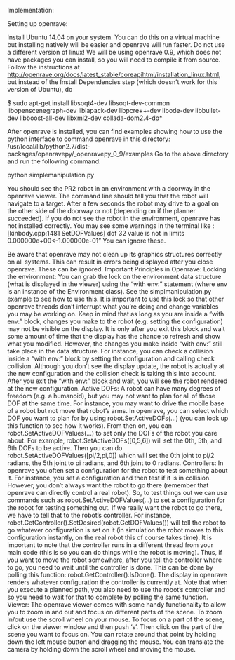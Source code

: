 Implementation:

Setting up openrave:

Install Ubuntu 14.04 on your system. You can do this on a virtual machine but installing natively will be easier and openrave will run faster. Do not use a different version of linux!
We will be using openrave 0.9, which does not have packages you can install, so you will need to compile it from source.  Follow the instructions at http://openrave.org/docs/latest_stable/coreapihtml/installation_linux.html, but instead of the Install Dependencies step (which doesn’t work for this version of Ubuntu), do

$ sudo apt-get install libsoqt4-dev libsoqt-dev-common libopenscenegraph-dev liblapack-dev libpcre++-dev libode-dev libbullet-dev libboost-all-dev libxml2-dev collada-dom2.4-dp*

After openrave is installed, you can find examples showing how to use the python interface to command openrave in this directory: /usr/local/lib/python2.7/dist-packages/openravepy/_openravepy_0_9/examples
Go to the above directory and run the following command:

python simplemanipulation.py

You should see the PR2 robot in an environment with a doorway in the openrave viewer. The command line should tell you that the robot will navigate to a target. After a few seconds the robot may drive to a goal on the other side of the doorway or not (depending on if the planner succeeded). If you do not see the robot in the environment, openrave has not installed correctly. You may see some warnings in the terminal like :
[kinbody.cpp:1481 SetDOFValues] dof 32 value is not in limits 0.000000e+00<-1.000000e-01”
You can ignore these.

Be aware that openrave may not clean up its graphics structures correctly on all systems. This can result in errors being displayed after you close openrave. These can be ignored.
Important Principles in Openrave:
        Locking the environment: You can grab the lock on the environment data structure (what is displayed in the viewer) using the “with env:” statement (where env is an instance of the Environment class). See the simplmanipulation.py example to see how to use this. It is important to use this lock so that other openrave threads don’t interrupt what you’re doing and change variables you may be working on. Keep in mind that as long as you are inside a “with env:” block, changes you make to the robot (e.g. setting the configuration) may not be visible on the display. It is only after you exit this block and wait some amount of time that the display has the chance to refresh and show what you modified. However, the changes you make inside “with env:” still take place in the data structure. For instance, you can check a collision inside a “with env:” block by setting the configuration and calling check collision. Although you don’t see the display update, the robot is actually at the new configuration and the collision check is taking this into account. After you exit the “with env:” block and wait, you will see the robot rendered at the new configuration.
        Active DOFs: A robot can have many degrees of freedom (e.g. a humanoid), but you may not want to plan for all of those DOF at the same time. For instance, you may want to drive the mobile base of a robot but not move that robot’s arms. In openrave, you can select which DOF you want to plan for by using robot.SetActiveDOFs(...) (you can look up this function to see how it works). From then on, you can robot.SetActiveDOFValues(...) to set only the DOFs of the robot you care about. For example, robot.SetActiveDOFs([0,5,6]) will set the 0th, 5th, and 6th DOFs to be active. Then you can do robot.SetActiveDOFValues([pi/2,pi,0]) which will set the 0th joint to pi/2 radians, the 5th joint to pi radians, and 6th joint to 0 radians.
        Controllers: In openrave you often set a configuration for the robot to test something about it. For instance, you set a configuration and then test if it is in collision. However, you don’t always want the robot to go there (remember that openrave can directly control a real robot). So, to test things out we can use commands such as robot.SetActiveDOFValues(...) to set a configuration for the robot for testing something out. If we really want the robot to go there, we have to tell that to the robot’s controller. For instance, robot.GetController().SetDesired(robot.GetDOFValues()) will tell the robot to go whatever configuration is set on it (in simulation the robot moves to this configuration instantly, on the real robot this of course takes time). It is important to note that the controller runs in a different thread from your main code (this is so you can do things while the robot is moving). Thus, if you want to move the robot somewhere, after you tell the controller where to go, you need to wait until the controller is done. This can be done by polling this function: robot.GetController().IsDone(). The display in openrave renders whatever configuration the controller is currently at. Note that when you execute a planned path, you also need to use the robot’s controller and so you need to wait for that to complete by polling the same function.
        Viewer: The openrave viewer comes with some handy functionality to allow you to zoom in and out and focus on different parts of the scene.  To zoom in/out use the scroll wheel on your mouse. To focus on a part of the scene, click on the viewer window and then push ‘s’. Then click on the part of the scene you want to focus on. You can rotate around that point by holding down the left mouse button and dragging the mouse. You can translate the camera by holding down the scroll wheel and moving the mouse.
